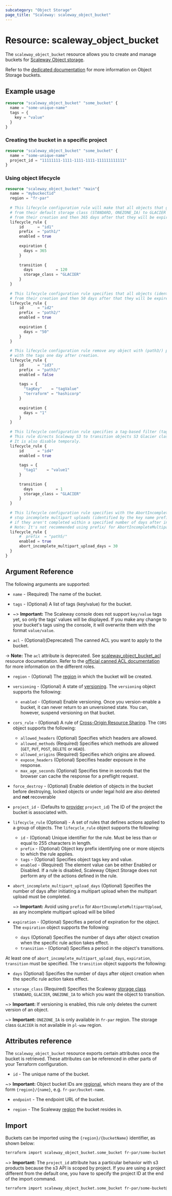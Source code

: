 ```yaml
---
subcategory: "Object Storage"
page_title: "Scaleway: scaleway_object_bucket"
---
```


# Resource: scaleway_object_bucket

The `scaleway_object_bucket` resource allows you to create and manage buckets for [Scaleway Object storage](https://www.scaleway.com/en/docs/storage/object/).

Refer to the [dedicated documentation](https://www.scaleway.com/en/docs/storage/object/how-to/create-a-bucket/) for more information on Object Storage buckets.

## Example usage

```terraform
resource "scaleway_object_bucket" "some_bucket" {
  name = "some-unique-name"
  tags = {
    key = "value"
  }
}
```

### Creating the bucket in a specific project

```terraform
resource "scaleway_object_bucket" "some_bucket" {
  name = "some-unique-name"
  project_id = "11111111-1111-1111-1111-111111111111"
}
```

### Using object lifecycle

```terraform
resource "scaleway_object_bucket" "main"{
  name = "mybuckectid"
  region = "fr-par"
  
  # This lifecycle configuration rule will make that all objects that got a filter key that start with (path1/) be transferred
  # from their default storage class (STANDARD, ONEZONE_IA) to GLACIER after 120 days counting 
  # from their creation and then 365 days after that they will be expired and deleted.
  lifecycle_rule {
      id      = "id1"
      prefix  = "path1/"
      enabled = true
  
      expiration {
        days = 365
      }
  
      transition {
        days          = 120
        storage_class = "GLACIER"
      }
  }
  
  # This lifecycle configuration rule specifies that all objects (identified by the key name prefix (path2/) in the rule)
  # from their creation and then 50 days after that they will be expired and deleted.
  lifecycle_rule {
      id      = "id2"
      prefix  = "path2/"
      enabled = true
  
      expiration {
        days = "50"
      }
  }
  
  # This lifecycle configuration rule remove any object with (path3/) prefix that match
  # with the tags one day after creation.
  lifecycle_rule {
      id      = "id3"
      prefix  = "path3/"
      enabled = false
  
      tags = {
        "tagKey"    = "tagValue"
        "terraform" = "hashicorp"
      }
  
      expiration {
        days = "1"
      }
  }
  
  # This lifecycle configuration rule specifies a tag-based filter (tag1/value1).
  # This rule directs Scaleway S3 to transition objects S3 Glacier class soon after creation.
  # It is also disable temporaly.
  lifecycle_rule {
      id      = "id4"
      enabled = true
      
      tags = {
        "tag1"    = "value1"
      }
      
      transition {
        days          = 1
        storage_class = "GLACIER"
      }
  }
 
  # This lifecycle configuration rule specifies with the AbortIncompleteMultipartUpload action to 
  # stop incomplete multipart uploads (identified by the key name prefix (path5/) in the rule)
  # if they aren't completed within a specified number of days after initiation.
  # Note: It's not recommended using prefix/ for AbortIncompleteMultipartUpload as any incomplete multipart upload will be billed
  lifecycle_rule {
      #  prefix  = "path5/"
      enabled = true
      abort_incomplete_multipart_upload_days = 30
  }
}
```

## Argument Reference

The following arguments are supported:

* `name` - (Required) The name of the bucket.

* `tags` - (Optional) A list of tags (key/value) for the bucket.

* ~> **Important:** The Scaleway console does not support `key/value` tags yet, so only the tags' values will be displayed.
If you make any change to your bucket's tags using the console, it will overwrite them with the format `value/value`.

* `acl` - (Optional)(Deprecated) The canned ACL you want to apply to the bucket.

-> **Note:** The `acl` attribute is deprecated. See [scaleway_object_bucket_acl](object_bucket_acl.md) resource documentation. Refer to the [official canned ACL documentation](https://docs.aws.amazon.com/AmazonS3/latest/userguide/acl_overview.html#canned-acl) for more information on the different roles.

* `region` - (Optional) The [region](https://www.scaleway.com/en/developers/api/#region-definition) in which the bucket will be created.

* `versioning` - (Optional) A state of [versioning](https://www.scaleway.com/en/docs/storage/object/how-to/use-bucket-versioning/). The `versioning` object supports the following:

    * `enabled` - (Optional) Enable versioning. Once you version-enable a bucket, it can never return to an unversioned state. You can, however, suspend versioning on that bucket.

* `cors_rule` - (Optional) A rule of [Cross-Origin Resource Sharing](https://www.scaleway.com/en/docs/storage/object/api-cli/setting-cors-rules/). The `CORS` object supports the following:

    * `allowed_headers` (Optional) Specifies which headers are allowed.
    * `allowed_methods` (Required) Specifies which methods are allowed (`GET`, `PUT`, `POST`, `DELETE` or `HEAD`).
    * `allowed_origins` (Required) Specifies which origins are allowed.
    * `expose_headers` (Optional) Specifies header exposure in the response.
    * `max_age_seconds` (Optional) Specifies time in seconds that the browser can cache the response for a preflight request.

* `force_destroy` - (Optional) Enable deletion of objects in the bucket before destroying, locked objects or under legal hold are also deleted and **not** recoverable

* `project_id` - (Defaults to [provider](../index.md#project_id) `project_id`) The ID of the project the bucket is associated with.

* `lifecycle_rule` (Optional) - A set of rules that defines actions applied to a group of objects. The `lifecycle_rule` object supports the following:

    * `id` - (Optional) Unique identifier for the rule. Must be less than or equal to 255 characters in length.
    * `prefix` - (Optional) Object key prefix identifying one or more objects to which the rule applies.
    * `tags` - (Optional) Specifies object tags key and value.
    * `enabled` - (Required) The element value can be either Enabled or Disabled. If a rule is disabled, Scaleway Object Storage does not perform any of the actions defined in the rule.

* `abort_incomplete_multipart_upload_days` (Optional) Specifies the number of days after initiating a multipart upload when the multipart upload must be completed.

    ~> **Important:** Avoid using `prefix` for `AbortIncompleteMultipartUpload`, as any incomplete multipart upload will be billed

* `expiration` - (Optional) Specifies a period of expiration for the object. The `expiration` object supports the following: 

    * `days` (Optional) Specifies the number of days after object creation when the specific rule action takes effect.
    * `transition` - (Optional) Specifies a period in the object's transitions.

At least one of `abort_incomplete_multipart_upload_days`, `expiration`, `transition` must be specified. The `transition` object supports the following:

* `days` (Optional) Specifies the number of days after object creation when the specific rule action takes effect.

* `storage_class` (Required) Specifies the Scaleway [storage class](https://www.scaleway.com/en/docs/storage/object/concepts/#storage-class) `STANDARD`, `GLACIER`, `ONEZONE_IA`  to which you want the object to transition.

~> **Important:**  If versioning is enabled, this rule only deletes the current version of an object.

~> **Important:**  `ONEZONE_IA` is only available in `fr-par` region. The storage class `GLACIER` is not available in `pl-waw` region.

## Attributes reference

The `scaleway_object_bucket` resource exports certain attributes once the bucket is retrieved. These attributes can be referenced in other parts of your Terraform configuration.

* `id` - The unique name of the bucket.

~> **Important:** Object bucket IDs are [regional](../guides/regions_and_zones.md#resource-ids), which means they are of the form `{region}/{name}`, e.g. `fr-par/bucket-name`.

* `endpoint` - The endpoint URL of the bucket.

* `region` - The Scaleway [region](../guides/regions_and_zones.md) the bucket resides in.

## Import

Buckets can be imported using the `{region}/{bucketName}` identifier, as shown below:

```bash
terraform import scaleway_object_bucket.some_bucket fr-par/some-bucket
```

~> **Important:** The `project_id` attribute has a particular behavior with s3 products because the s3 API is scoped by project.
If you are using a project different from the default one, you have to specify the project ID at the end of the import command.

```bash
terraform import scaleway_object_bucket.some_bucket fr-par/some-bucket@11111111-1111-1111-1111-111111111111
```